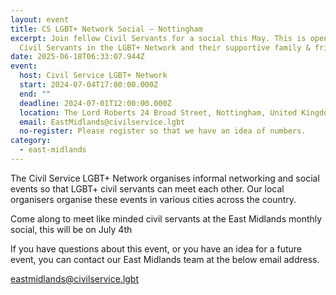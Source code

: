 ```yaml
---
layout: event
title: CS LGBT+ Network Social – Nottingham
excerpt: Join fellow Civil Servants for a social this May. This is open to all
  Civil Servants in the LGBT+ Network and their supportive family & friends.
date: 2025-06-18T06:33:07.944Z
event:
  host: Civil Service LGBT+ Network
  start: 2024-07-04T17:00:00.000Z
  end: ""
  deadline: 2024-07-01T12:00:00.000Z
  location: The Lord Roberts 24 Broad Street, Nottingham, United Kingdom
  email: EastMidlands@civilservice.lgbt
  no-register: Please register so that we have an idea of numbers.
category:
  - east-midlands
---
```

The Civil Service LGBT+ Network organises informal networking and social events so that LGBT+ civil servants can meet each other. Our local organisers organise these events in various cities across the country.

Come along to meet like minded civil servants at the East Midlands monthly social, this will be on July 4th

If you have questions about this event, or you have an idea for a future event, you can contact our East Midlands team at the below email address.

[eastmidlands@civilservice.lgbt](mailto:eastmidlands@civilservice.lgbt)